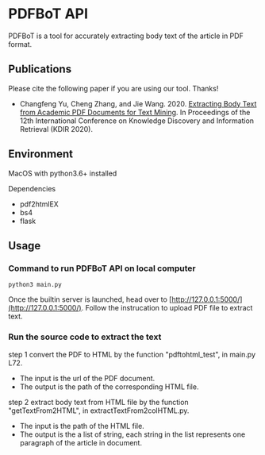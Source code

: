 # PDFBoT API
PDFBoT is a tool for accurately extracting body text of the article in PDF format.  
## Publications
Please cite the following paper if you are using our tool. Thanks!
* Changfeng Yu, Cheng Zhang, and Jie Wang. 2020. [Extracting Body Text from Academic PDF Documents for Text Mining](https://arxiv.org/abs/2010.12647). In Proceedings of the 12th International Conference on Knowledge Discovery and Information Retrieval (KDIR 2020).
## Environment
MacOS with python3.6+ installed

Dependencies

* pdf2htmlEX
* bs4
* flask

## Usage
### Command to run PDFBoT API on local computer
```
python3 main.py
```
Once the builtin server is launched, head over to [http://127.0.0.1:5000/](http://127.0.0.1:5000/). Follow the instrucation to upload PDF file to extract text. 

### Run the source code to extract the text
step 1 convert the PDF to HTML by the function "pdftohtml_test", in main.py L72. 
* The input is the url of the PDF document.
* The output is the path of the corresponding HTML file.
 
step 2 extract body text from HTML file by the function "getTextFrom2HTML", in extractTextFrom2colHTML.py. 
* The input is the path of the HTML file. 
* The output is the a list of string, each string in the list represents one paragraph of the article in document. 


